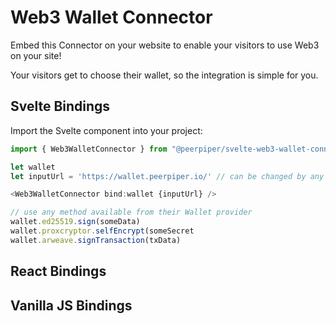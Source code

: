 # Web3 Wallet Connector

Embed this Connector on your website to enable your visitors to use Web3 on your site!

Your visitors get to choose their wallet, so the integration is simple for you.

## Svelte Bindings

Import the Svelte component into your project:

```js
import { Web3WalletConnector } from "@peerpiper/svelte-web3-wallet-connector"

let wallet
let inputUrl = 'https://wallet.peerpiper.io/' // can be changed by any user

<Web3WalletConnector bind:wallet {inputUrl} />

// use any method available from their Wallet provider
wallet.ed25519.sign(someData)
wallet.proxcryptor.selfEncrypt(someSecret
wallet.arweave.signTransaction(txData)

```

## React Bindings

## Vanilla JS Bindings

